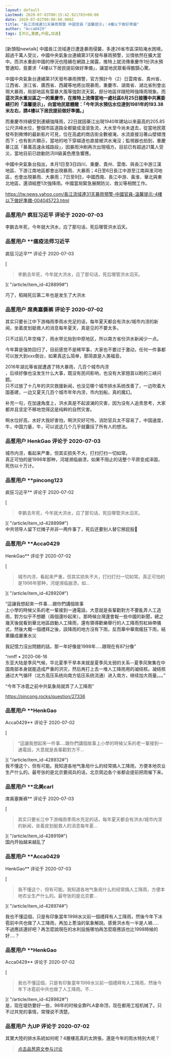 ```yaml
---
layout: default
Lastmod: 2020-07-03T00:15:42.921703+00:00
date: 2020-07-02T00:00:00.000Z
title: "長江流域連31天暴雨預警 中國官員「溫馨提示」：4樓以下做好準備"
author: "Acca0429"
tags: [洪災,重慶,中國,加速]
---
```


\[新頭殼newtalk\] 中國長江流域連日遭逢暴雨侵襲，多達26省市區深陷淹水困境，超過千萬人受災，中國中央氣象台連續第31天發布暴雨預警，災情依然在擴大當中。而洪水重創中國的慘況也陸續在網路上揭露，推特上就流傳重慶市1份洪水預警通知，竟要求「4樓以下居民提前做好準備」，讓當地民眾看得膽顫心驚。  
  
中國中央氣象台連續第31天發布暴雨預警，官方預計今（2）日雲南省、貴州省、江西省、浙江省、廣西省、西藏等地將出現暴雨，重慶市、湖南省、湖北省則會出現大暴雨，局部地區有雷暴大風等強對流天氣，部分地區伴隨短時強降雨現象。而**這次洪水重災區之一的重慶市，在推特上流傳當地一處社區6月25日接獲中共黨委繕打的「溫馨提示」，向當地民眾體醒：「今年洪水預估水位達到1981年的193.38米左右，請4樓以下居民提前做好準備。」**  
  
  
而重慶市持續受到連續強降雨，22日就因綦江出現1940年建站以來最高的205.85公尺洪峰水位，整個市區道路全都變成滾滾急流，大水至今尚未退去，從當地民眾發布到微博的最新影片可見，位在高處的商店街全數被淹，水流直接沿著山壁傾洩而下；也有影片顯示，當地的地下穿越道也直接被洪水淹沒；監視器也拍到，重慶綦江區「綦萬高速永城路段」，因暴雨沖刷再次出現塌方。目前已有超過21萬人受災，當地目前已啟動防汛Ⅲ級黃色應急響應。  
  
  
中國中央氣象台指出，本月1日至3日四川、重慶、貴州、雲南、與長江中游江漢地區、下游江南地區都會出現暴雨、大暴雨；4日至6日長江中游至江南與淮河地區，也會出現暴雨、大暴雨；7日至9日，中國西南、長江中游、黃淮、華北與東北地區，還須經歷1次強降雨。中國當局緊急展開防災、救災等相關工作。  
  
https://tw.news.yahoo.com/長江流域連31天暴雨預警-中國官員-溫馨提示-4樓以下做好準備-004045723.html

            
### 品葱用户 **疯狂习近平** 评论于 2020-07-03
        
李鹏去年死，今年就大洪水，应了那句话，死后哪管洪水滔天。
        


            
### 品葱用户 **瘟疫法师习近平 
疯狂习近平** 评论于 2020-07-03
        
[

> 李鹏去年死，今年就大洪水，应了那句话，死后哪管洪水滔天。

]( "/article/item_id-428899#")  
  
巧了，稻贼死后第二年也是发生了大洪水
        


            
### 品葱用户 **席奥塞撕裤** 评论于 2020-07-02
        
其实只要长江中下游梅雨季雨水充足的话，每年夏天都会有洪水/城市内涝的新闻，坐着皮划艇救人的消息每年夏天，真是见的不要太多。  
  
只不过前几年空梅了，雨水带北抬到中原地区，所以南方省份洪水新闻少一点。  
  
今年算是强势回归了，目前感觉不是稀罕事，大家也不要过于激动，任何一件事都可以放大到xxx倒台，如果真这么简单，那简直是人类福音。  
  
2016年湖北等省就遭遇了特大暴雨，几百个城市内涝  
，后续好像也没发生什么大事，既没有民间影响，也没有大家翘首以盼的三峡问题。  
只不过放了十几年的洪灾救援新闻，也没见哪个城市排水系统改善了，一边吹着大国基建，一边又夏天几百个城市年年内涝，市内划船，真的魔幻。  
  
补充一句，在加速角度上，洪水真是不起波澜的灾害，因为没有人追责思考，大家都并且坚定不移地觉得这是纯粹的自然灾害。  
  
啊水位好高，水好大我好害怕，啊洪灾好可怜，消防官兵太不容易了，中国速度，牛，中国力量，牛，可以说这几个几乎就囊括了所有人的想法。
        


            
### 品葱用户 **HenkGao** 评论于 2020-07-03
        
城市内涝，看起来严重，但其实损失不大，打扫打扫一切如常。  
真正可怕的是1998年那种，河堤濒临崩溃，如果不阻止的话整个平原变成泽国，死伤以十万计。
        


            
### 品葱用户 **pincong123 
疯狂习近平** 评论于 2020-07-02
        
[

> 李鹏去年死，今年就大洪水，应了那句话，死后哪管洪水滔天。

]( "/article/item_id-428899#")  
中共领导人留下烂摊子并非一两件事了，死后还要别人替它擦屁股🥴
        


            
### 品葱用户 **Acca0429 
HenkGao** 评论于 2020-07-02
        
[

> 城市内涝，看起来严重，但其实损失不大，打扫打扫一切如常。真正可怕的是1998年那种，河堤濒临崩溃，如...

]( "/article/item_id-428920#")  
  
“這讓我想起來一件事....跟你們講個故事  
上小學的時候父系的老一輩接到一通電話，大意就是長輩勸對方不要亂弄人工造雨，對方似乎不想聽（兩個還吵起來）。那時候台灣還會報一些中國的新聞，總之幾天後就看到華北地區啟動人工降雨，還有領導歡樂舉行的人工降雨剪紅絲帶儀式，然後大概一個禮拜之後，該降雨的地方沒有下雨，反而華中華南瘋狂下雨，結果釀成嚴重水災  
  
我記憶力沒出問題的話，那一年好像是1998年.....跟現在有87分像”  
  
“nmff • 2020-06-16  
东亚大陆是季风气候，华北夏季干旱本来就是夏季风太弱的关系--夏季风聚集在中国南部本身就能造成严重的洪灾，然后再打上去一堆人工降雨用的凝结核。凝结核通过大气循环（北方高压系统向南方低压系统流通）进入南方，继续加大雨量。。。”  
  
“今年下冰雹之前中共氣象局就弄了人工降雨”  
  
https://pincong.rocks/question/27336
        


            
### 品葱用户 **HenkGao 
Acca0429** 评论于 2020-07-02
        
[

> “這讓我想起來一件事....跟你們講個故事上小學的時候父系的老一輩接到一通電話，大意就是長輩勸對方不...

]( "/article/item_id-428932#")  
我不懂这个，但有可能。我知道各地气象局什么的经常搞人工降雨，方便本地农业生产什么的。最夸张的是北京要阅兵的话，北京周边各个省都会提前把雨催下来。
        


            
### 品葱用户 **北美carl 
席奥塞撕裤** 评论于 2020-07-03
        
[

> 其实只要长江中下游梅雨季雨水充足的话，每年夏天都会有洪水/城市内涝的新闻，坐着皮划艇救人的消息每年夏...

]( "/article/item_id-428919#")  
国内开始越来越乱了
        


            
### 品葱用户 **Acca0429 
HenkGao** 评论于 2020-07-03
        
[

> 我不懂这个，但有可能。我知道各地气象局什么的经常搞人工降雨，方便本地农业生产什么的。最夸张的是北京要...

]( "/article/item_id-428974#")  
  
我也不懂這個，只是有印象當年1998水災前一個禮拜有人工降雨，然後今年下冰雹前中共也做了人工降雨，再加上蔥油的氣象解說。感覺洪水有一半是人禍.....  
不過應該還好吧？再怎麼說現在的水利設施哪怕再怎麼廢應該也比1998時候的好....？
        


            
### 品葱用户 **HenkGao 
Acca0429** 评论于 2020-07-02
        
[

> 我也不懂這個，只是有印象當年1998水災前一個禮拜有人工降雨，然後今年下冰雹前中共也做了人工降雨。不...

]( "/article/item_id-428982#")  
是，现在堤防要好一些，98年的时候全靠PLA拿命顶，现在都用工程机械了。只不过共党的事情，常理说不清楚。
        


            
### 品葱用户 **九UP** 评论于 2020-07-02
        
其實大陸的排水系統如何呢？4層樓高真的太誇張，還是今年的雨水特別大呢？
        






> [点击品葱原文参与讨论](https://pincong.rocks/article/21125)

